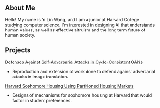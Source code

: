 ## About Me

Hello! My name is Yi Lin Wang, and I am a junior at Harvard College studying computer science. I'm interested in designing AI that understands human values, as well as effective altruism and the long term future of human society.

## Projects

[Defenses Against Self-Adversarial Attacks in Cycle-Consistent GANs](https://github.com/yilin-wang/yilin-wang.github.io/blob/master/SelfAdversarialDefenses.pdf)

* Reproduction and extension of work done to defend against adversarial attacks in image translation.

[Harvard Sophomore Housing Using Partitioned Housing Markets](https://github.com/yilin-wang/yilin-wang.github.io/blob/master/SophomoreHousing.pdf)

* Designs of mechanisms for sophomore housing at Harvard that would factor in student preferences.
